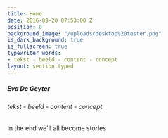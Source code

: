 ```yaml
---
title: Home
date: 2016-09-20 07:53:00 Z
position: 0
background_image: "/uploads/desktop%20tester.png"
is_dark_background: true
is_fullscreen: true
typewriter_words:
- tekst - beeld - content - concept
layout: section.typed
---
```


##### Eva De Geyter

###### <span id="typed">tekst - beeld - content - concept</span>


In the end we'll all become stories 